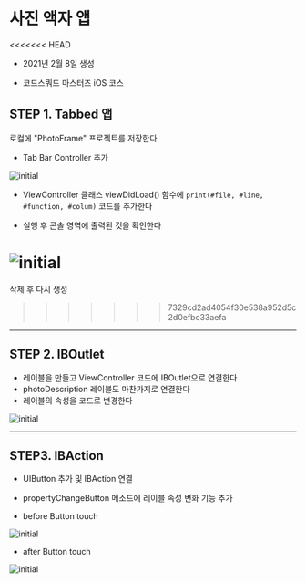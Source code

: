 # 사진 액자 앱


<<<<<<< HEAD

- 2021년 2월 8일 생성

- 코드스쿼드 마스터즈 iOS 코스



## STEP 1. Tabbed 앱

로컬에 "PhotoFrame" 프로젝트를 저장한다

- Tab Bar Controller 추가



![initial](https://user-images.githubusercontent.com/73650994/107309267-7644ea80-6acd-11eb-88ce-247b456e9971.png)



- ViewController 클래스 viewDidLoad() 함수에 `print(#file, #line, #function, #colum)` 코드를 추가한다

- 실행 후 콘솔 영역에 출력된 것을 확인한다



![initial](https://user-images.githubusercontent.com/73650994/107309393-b1dfb480-6acd-11eb-8ecc-c91d4033e54a.png)
=======
삭제 후 다시 생성
>>>>>>> 7329cd2ad4054f30e538a952d5c2d0efbc33aefa


---



## STEP 2. IBOutlet

- 레이블을 만들고 ViewController 코드에 IBOutlet으로 연결한다
- photoDescription 레이블도 마찬가지로 연결한다
- 레이블의 속성을 코드로 변경한다

![initial](https://user-images.githubusercontent.com/73650994/107325741-a1d7cd00-6aed-11eb-8002-0937ca308d1e.png)




----

## STEP3. IBAction

- UIButton 추가 및 IBAction 연결
- propertyChangeButton 메소드에 레이블 속성 변화 기능 추가

- before Button touch

![initial](https://user-images.githubusercontent.com/73650994/107332622-bcaf3f00-6af7-11eb-968c-2373f9908a7e.png)

- after Button touch

![initial](https://user-images.githubusercontent.com/73650994/107332724-dfd9ee80-6af7-11eb-8255-6f6bebdacbb0.png)

